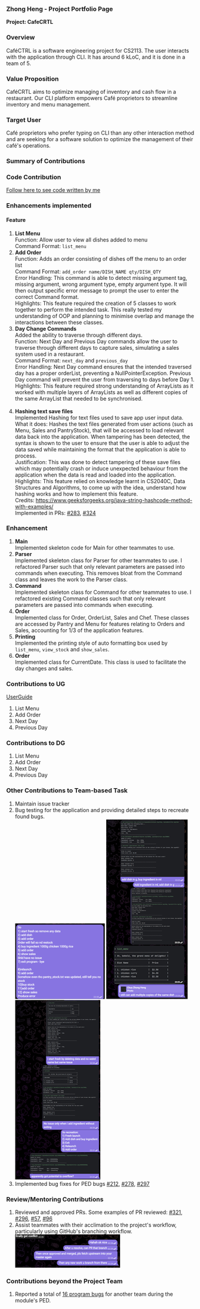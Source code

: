 ### Zhong Heng - Project Portfolio Page
**Project: CafeCRTL**

### **Overview**
CaféCTRL is a software engineering project for CS2113. The user interacts with the application through CLI. It has around 6 kLoC, and it is done in a team of 5.

### **Value Proposition**
CaféCRTL aims to optimize managing of inventory and cash flow in a restaurant. Our CLI platform empowers Café proprietors to streamline inventory and menu management.

### **Target User**
Café proprietors who prefer typing on CLI than any other interaction method and are seeking for a software solution to optimize the management of their café's operations.

### Summary of Contributions

### Code Contribution
[Follow here to see code written by me](https://nus-cs2113-ay2324s1.github.io/tp-dashboard/?search=cazh1&breakdown=true)

### Enhancements implemented

#### Feature

1.  **List Menu** <br>
    Function: Allow user to view all dishes added to menu <br>
    Command Format: `list_menu`
    <br/>
2.  **Add Order** <br>
    Function: Adds an order consisting of dishes off the menu to an order list <br>
    Command Format: `add_order name/DISH_NAME qty/DISH_QTY`<br>
    Error Handling: This command is able to detect missing argument tag, missing argument, wrong argument type, empty argument type. It will then output specific error message to prompt the user to enter the correct Command format. <br>
    Highlights: This feature required the creation of 5 classes to work together to perform the intended task. This really tested my understanding of OOP and planning to minimise overlap and manage the interactions between these classes.
    <br/>
3.  **Day Change Commands** <br>
    Added the ability to traverse through different days. <br>
    Function: Next Day and Previous Day commands allow the user to traverse through different days to capture sales, simulating a sales system used in a restaurant. <br>
    Command Format: `next_day` and `previous_day`<br>
    Error Handling: Next Day command ensures that the intended traversed day has a proper orderList, preventing a NullPointerException. Previous Day command will prevent the user from traversing to days before Day 1. <br>
    Highlights: This feature required strong understanding of ArrayLists as it worked with multiple layers of ArrayLists as well as different copies of the same ArrayList that needed to be synchronised.  
    <br/>
   4.  **Hashing text save files** <br>
       Implemented Hashing for text files used to save app user input data. <br>
       What it does: Hashes the text files generated from user actions (such as Menu, Sales and PantryStock), that will be accessed to load relevant data back into the application. When tampering has been detected, the syntax is shown to the user to ensure that the user is able to adjust the data saved while maintaining the format that the application is able to process.<br>
       Justification: This was done to detect tampering of these save files which may potentially crash or induce unexpected behaviour from the application when the data is read and loaded into the application. <br>
       Highlights: This feature relied on knowledge learnt in CS2040C, Data Structures and Algorithms, to come up with the idea, understand how hashing works and how to implement this feature.<br>
       Credits: https://www.geeksforgeeks.org/java-string-hashcode-method-with-examples/ <br>
       Implemented in PRs: [#283](https://github.com/AY2324S1-CS2113-T17-2/tp/pull/283), [#324](https://github.com/AY2324S1-CS2113-T17-2/tp/pull/324)
       <br/>

### Enhancement
1. **Main**<br>
   Implemented skeleton code for Main for other teammates to use.
   <br>
2. **Parser**<br>
   Implemented skeleton class for Parser for other teammates to use. I refactored Parser such that only relevant parameters are passed into commands when executing. This removes bloat from the Command class and leaves the work to the Parser class.
   <br>
3. **Command**<br>
   Implemented skeleton class for Command for other teammates to use. I refactored existing Command classes such that only relevant parameters are passed into commands when executing.
   <br>
4. **Order**<br>
   Implemented class for Order, OrderList, Sales and Chef. These classes are accessed by Pantry and Menu for features relating to Orders and Sales, accounting for 1/3 of the application features.
   <br>
5. **Printing**<br>
   Implemented the printing style of auto formatting box used by `list_menu`, `view_stock` and `show_sales`.
   <br>
6. **Order**<br>
   Implemented class for CurrentDate. This class is used to facilitate the day changes and sales.
   <br>

### Contributions to UG
[UserGuide](https://ay2324s1-cs2113-t17-2.github.io/tp/UserGuide.html)

1. List Menu
2. Add Order
3. Next Day
4. Previous Day

### Contributions to DG
1. List Menu
2. Add Order
3. Next Day
4. Previous Day

### Other Contributions to Team-based Task
1. Maintain issue tracker
2. Bug testing for the application and providing detailed steps to recreate found bugs. <br>
   ![Bugs Found](../images_PPP/zhongheng/Pantry_load_from_file_bug.png)
   ![Bugs Found](../images_PPP/zhongheng/Bug_reporting.png)
   ![Bugs Found](../images_PPP/zhongheng/Pantry_restock_bug.png)
3. Implemented bug fixes for PED bugs
   [#212](https://github.com/AY2324S1-CS2113-T17-2/tp/pull/212),
   [#278](https://github.com/AY2324S1-CS2113-T17-2/tp/pull/278),
   [#297](https://github.com/AY2324S1-CS2113-T17-2/tp/pull/297)
### Review/Mentoring Contributions
1. Reviewed and approved PRs.
   Some examples of PR reviewed: [#321](https://github.com/AY2324S1-CS2113-T17-2/tp/pull/321), 
                                 [#296](https://github.com/AY2324S1-CS2113-T17-2/tp/pull/296), 
                                 [#57](https://github.com/AY2324S1-CS2113-T17-2/tp/pull/57),
                                 [#96](https://github.com/AY2324S1-CS2113-T17-2/tp/pull/96)
2. Assist teammates with their acclimation to the project's workflow, particularly using GitHub's branching workflow. <br>
   ![Assist_workflow](../images_PPP/zhongheng/Assist_workflow.png)
### Contributions beyond the Project Team
1. Reported a total of [16 program bugs](https://github.com/Cazh1/ped/issues) for another team during the module's PED.

